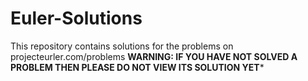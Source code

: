 Euler-Solutions
===============

This repository contains solutions for the problems on projecteurler.com/problems
**WARNING: IF YOU HAVE NOT SOLVED A PROBLEM THEN PLEASE DO NOT VIEW ITS SOLUTION YET***
